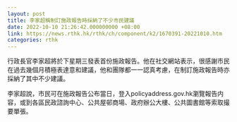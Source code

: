 ```yaml
---
layout: post
title: 李家超稱制訂施政報告時採納了不少市民建議
date: 2022-10-10 21:26:42.000000000 +08:00
link: https://news.rthk.hk/rthk/ch/component/k2/1670391-20221010.htm
categories: rthk
---
```


行政長官李家超將於下星期三發表首份施政報告。他在社交網站表示，很感謝市民在過去幾個月積極表達意和建議，他和團隊都一一認真考慮，在制訂施政報告時亦採納了其中不少建議。

李家超說，市民可在施政報告公布當日，登入policyaddress.gov.hk瀏覽報告内容，或到各區民政諮詢中心、公共屋邨商場、政府辦公大樓、公共圖書館等索取撮要單張。
